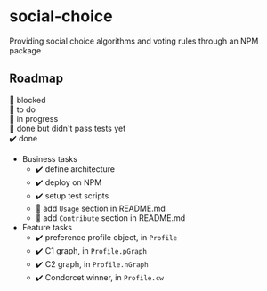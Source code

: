 # social-choice

Providing social choice algorithms and voting rules through an NPM package

## Roadmap

🛑 blocked<br>
💬 to do<br>
🚀 in progress<br>
🎫 done but didn't pass tests yet<br>
️️️️️️✔️ done<br>

- Business tasks
    - ️️️️️️✔️ define architecture
    - ️️️️️️✔️ deploy on NPM
    - ️️️️️️✔️ setup test scripts
    - 💬 add `Usage` section in README.md
    - 💬 add `Contribute` section in README.md
- Feature tasks
    - ️️️️️️✔️ preference profile object, in `Profile`
    - ️️️️️️✔️ C1 graph, in `Profile.pGraph`
    - ️️️️️️✔️ C2 graph, in `Profile.nGraph`
    - ✔️ Condorcet winner, in `Profile.cw`
